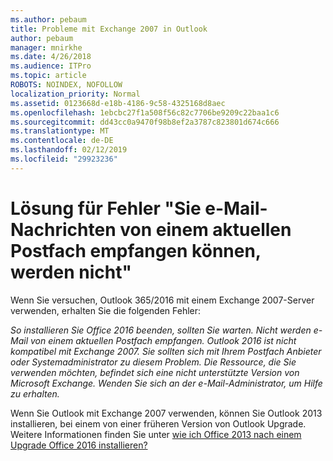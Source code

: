 ```yaml
---
ms.author: pebaum
title: Probleme mit Exchange 2007 in Outlook
author: pebaum
manager: mnirkhe
ms.date: 4/26/2018
ms.audience: ITPro
ms.topic: article
ROBOTS: NOINDEX, NOFOLLOW
localization_priority: Normal
ms.assetid: 0123668d-e18b-4186-9c58-4325168d8aec
ms.openlocfilehash: 1ebcbc27f1a508f56c82c7706be9209c22baa1c6
ms.sourcegitcommit: dd43cc0a9470f98b8ef2a3787c823801d674c666
ms.translationtype: MT
ms.contentlocale: de-DE
ms.lasthandoff: 02/12/2019
ms.locfileid: "29923236"
---
```

# <a name="solution-for-error-you-wont-be-able-to-receive-mail-from-a-current-mailbox"></a>Lösung für Fehler "Sie e-Mail-Nachrichten von einem aktuellen Postfach empfangen können, werden nicht"
Wenn Sie versuchen, Outlook 365/2016 mit einem Exchange 2007-Server verwenden, erhalten Sie die folgenden Fehler:

*So installieren Sie Office 2016 beenden, sollten Sie warten. Nicht werden e-Mail von einem aktuellen Postfach empfangen. Outlook 2016 ist nicht kompatibel mit Exchange 2007. Sie sollten sich mit Ihrem Postfach Anbieter oder Systemadministrator zu diesem Problem. Die Ressource, die Sie verwenden möchten, befindet sich eine nicht unterstützte Version von Microsoft Exchange. Wenden Sie sich an der e-Mail-Administrator, um Hilfe zu erhalten.*

Wenn Sie Outlook mit Exchange 2007 verwenden, können Sie Outlook 2013 installieren, bei einem von einer früheren Version von Outlook Upgrade. Weitere Informationen finden Sie unter [wie ich Office 2013 nach einem Upgrade Office 2016 installieren?](https://support.office.com/article/a6ca92f4-cbb4-4609-9fdb-f8d3dd6812f3)
